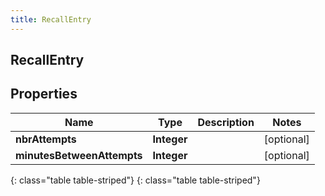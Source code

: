 ```yaml
---
title: RecallEntry
---
```

## RecallEntry


## Properties

| Name | Type | Description | Notes |
| ------------ | ------------- | ------------- | ------------- |
| **nbrAttempts** | **Integer** |  |  [optional] |
| **minutesBetweenAttempts** | **Integer** |  |  [optional] |
{: class="table table-striped"}
{: class="table table-striped"}


